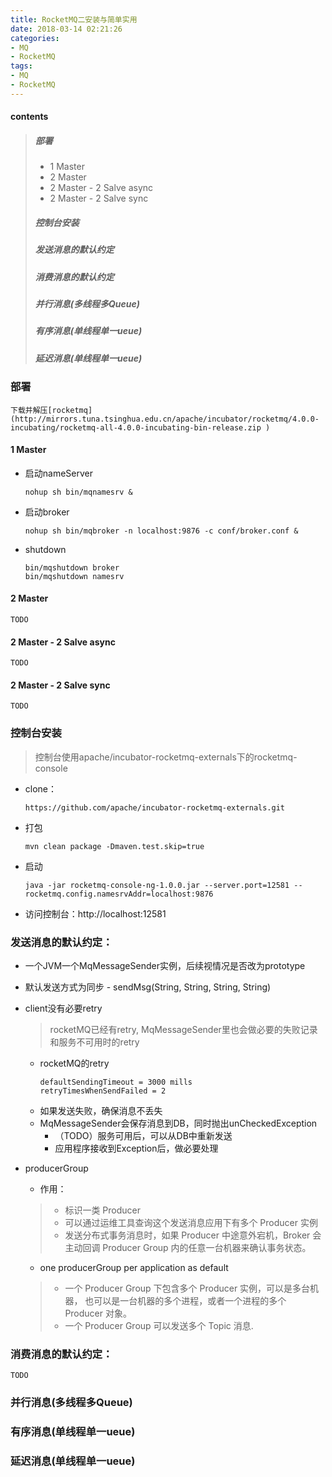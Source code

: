 ```yaml
---
title: RocketMQ二安装与简单实用
date: 2018-03-14 02:21:26
categories: 
- MQ
- RocketMQ
tags:
- MQ
- RocketMQ
---
```


#### contents
 >##### 部署
  >* 1 Master
  >* 2 Master
  >* 2 Master - 2 Salve async
  >* 2 Master - 2 Salve sync    
 >##### 控制台安装
 >##### 发送消息的默认约定
 >##### 消费消息的默认约定
 >##### 并行消息(多线程多Queue)
 >##### 有序消息(单线程单一ueue)
 >##### 延迟消息(单线程单一ueue)
<!--more-->

### 部署
    下载并解压[rocketmq](http://mirrors.tuna.tsinghua.edu.cn/apache/incubator/rocketmq/4.0.0-incubating/rocketmq-all-4.0.0-incubating-bin-release.zip )
#### 1 Master
* 启动nameServer
    ```
    nohup sh bin/mqnamesrv &
    ```
* 启动broker
    ```
    nohup sh bin/mqbroker -n localhost:9876 -c conf/broker.conf &
    ```
* shutdown
    ```
    bin/mqshutdown broker
    bin/mqshutdown namesrv
    ```
#### 2 Master
    TODO
    
#### 2 Master - 2 Salve async
    TODO
    
#### 2 Master - 2 Salve sync

    TODO
### 控制台安装
>控制台使用apache/incubator-rocketmq-externals下的rocketmq-console
* clone：
    ```
    https://github.com/apache/incubator-rocketmq-externals.git
    ```
* 打包
    ```
    mvn clean package -Dmaven.test.skip=true
    ```
* 启动
    ```
    java -jar rocketmq-console-ng-1.0.0.jar --server.port=12581 --rocketmq.config.namesrvAddr=localhost:9876
    ```
* 访问控制台：http://localhost:12581

### 发送消息的默认约定：
* 一个JVM一个MqMessageSender实例，后续视情况是否改为prototype
* 默认发送方式为同步 - sendMsg(String, String, String, String)
* client没有必要retry
    > rocketMQ已经有retry, MqMessageSender里也会做必要的失败记录和服务不可用时的retry
    * rocketMQ的retry
        ```
        defaultSendingTimeout = 3000 mills
        retryTimesWhenSendFailed = 2
        ```
    * 如果发送失败，确保消息不丢失
    * MqMessageSender会保存消息到DB，同时抛出unCheckedException
        * （TODO）服务可用后，可以从DB中重新发送
        * 应用程序接收到Exception后，做必要处理
* producerGroup
    * 作用：
    >* 标识一类 Producer
    >* 可以通过运维工具查询这个发送消息应用下有多个 Producer 实例
    >* 发送分布式事务消息时，如果 Producer 中途意外宕机，Broker 会主动回调 Producer Group 内的任意一台机器来确认事务状态。
    
    * one producerGroup per application as default
    >* 一个 Producer Group 下包含多个 Producer 实例，可以是多台机器， 也可以是一台机器的多个进程，或者一个进程的多个 Producer 对象。
    >* 一个 Producer Group 可以发送多个 Topic 消息.

### 消费消息的默认约定：
    TODO
### 并行消息(多线程多Queue)

### 有序消息(单线程单一ueue)

### 延迟消息(单线程单一ueue)